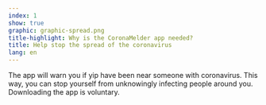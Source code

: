 ```yaml
---
index: 1
show: true
graphic: graphic-spread.png
title-highlight: Why is the CoronaMelder app needed?
title: Help stop the spread of the coronavirus
lang: en
---
```

The app will warn you if yip have been near someone with coronavirus. This way, you can stop yourself from unknowingly infecting people around you. Downloading the app is voluntary.
